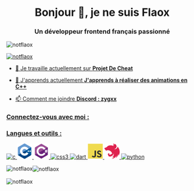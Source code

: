 <h1 align="center">Bonjour 👋, je ne suis Flaox </h1>
<h3 align="center">Un développeur frontend français passionné</h3>

<p align="left"> <img src= "https://komarev.com/ghpvc/?username=notflaox&label=Profile%20views&color=0e75b6&style=flat" alt="notflaox" /> </p>

<p align="left"> <a href="https : //github.com/ryo-ma/github-profile-trophy"><img src="https://github-profile-trophy.vercel.app/?username=notflaox" alt="notflaox" /></ a> </p>

- 🔭 Je travaille actuellement sur **Projet De Cheat**

- 🌱 J'apprends actuellement **J'apprends à réaliser des animations en C++**

- 📫 Comment me joindre **Discord : zygxx**

<h3 align="left">Connectez-vous avec moi :</h3>
<p align="left">
</p>

<h3 align="left">Langues et outils :</h3>
<p align="left"> <a href="https://www.cprogramming.com/" target="_blank" rel="noreferrer"> <img src="https://raw.githubusercontent.com/devicons/ devicon/master/icons/c/c-original.svg" alt="c" width="40" height="40"/> </a> <a href="https://www.w3schools.com/ cpp/" target="_blank" rel="noreferrer"> <img src="https://raw.githubusercontent.com/devicons/devicon/master/icons/cplusplus/cplusplus-original.svg" alt="cplusplus" width="40" height="40"/> </a> <a href="https://www.w3schools.com/cs/" target="_blank" rel="noreferrer"> <img src=" https://raw.githubusercontent.com/devicons/devicon/master/icons/csharp/csharp-original.svg" alt="csharp" width="40" height="40"/> </a> <a href ="https://www.w3schools.com/css/" target="_blank" rel="noreferrer"> <img src="https://raw.githubusercontent.com/devicons/devicon/master/icons/css3 /css3-original-wordmark.svg" alt="css3" width="40" height="40"/> </a> <a href="https://dart.dev" target="_blank" rel= "noreferrer"> <img src="https://www.vectorlogo.zone/logos/dartlang/dartlang-icon.svg" alt="dart" width="40" height="40"/> </a> <a href="https://developer.mozilla.org/en-US/docs/Web/JavaScript" target="_blank" rel="noreferrer"> <img src="https://raw.githubusercontent.com/devicons/devicon/master/icons/javascript/javascript-original.svg" alt="javascript" width="40" height="40"/> </a> <a href="https://nestjs. com/" target="_blank" rel="noreferrer"> <img src="https://raw.githubusercontent.com/devicons/devicon/master/icons/nestjs/nestjs-plain.svg" alt="nestjs" width="40" height="40"/> </a> <a href="https://www.python.org" target="_blank" rel="noreferrer"> <img src="https:/ /raw.githubusercontent.com/devicons/devicon/master/icons/python/python-original.svg" alt="python" width="40" height="40"/> </a> </p>

<p><img align="left" src="https://github-readme-stats.vercel.app/api/top-langs?username=notflaox&show_icons=true&locale=en&layout=compact" alt="notflaox" /> </p>

<p> <img align="center" src="https://github-readme-stats.vercel.app/api?username=notflaox&show_icons=true&locale=en" alt="notflaox" /> </p>

<p><img align="center" src="https://github-readme-streak-stats.herokuapp.com/?user=notflaox&" alt="notflaox" /></p>
